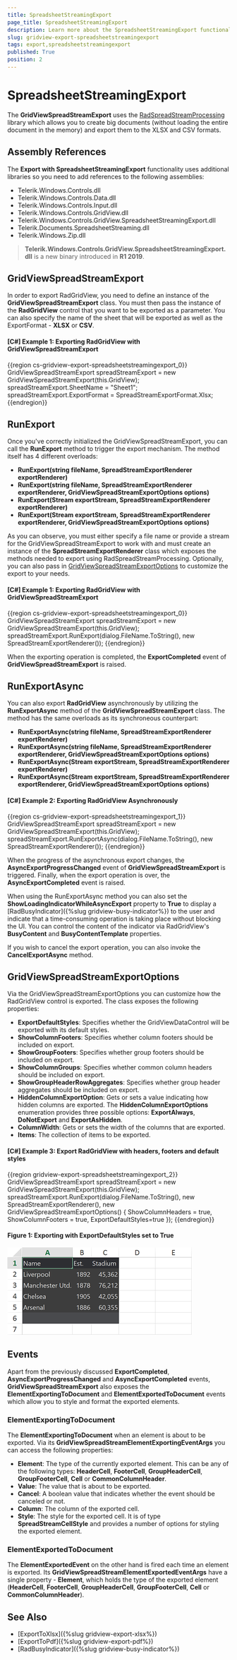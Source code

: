 ```yaml
---
title: SpreadsheetStreamingExport
page_title: SpreadsheetStreamingExport
description: Learn more about the SpreadsheetStreamingExport functionality of Telerik's {{ site.framework_name }} DataGrid that allows you to create big documents and export them to XLSX and CSV.
slug: gridview-export-spreadsheetstreamingexport
tags: export,spreadsheetstreamingexport
published: True
position: 2
---
```


# SpreadsheetStreamingExport

The __GridViewSpreadStreamExport__ uses the [RadSpreadStreamProcessing](https://docs.telerik.com/devtools/document-processing/libraries/radspreadstreamprocessing/overview) library which allows you to create big documents (without loading the entire document in the memory) and export them to the XLSX and CSV formats. 

## Assembly References

The __Export with SpreadsheetStreamingExport__ functionality uses additional libraries so you need to add references to the following assemblies:

* Telerik.Windows.Controls.dll
* Telerik.Windows.Controls.Data.dll
* Telerik.Windows.Controls.Input.dll
* Telerik.Windows.Controls.GridView.dll
* Telerik.Windows.Controls.GridView.SpreadsheetStreamingExport.dll
* Telerik.Documents.SpreadsheetStreaming.dll
* Telerik.Windows.Zip.dll

> __Telerik.Windows.Controls.GridView.SpreadsheetStreamingExport.dll__ is a new binary introduced in __R1 2019__. 

## GridViewSpreadStreamExport

In order to export RadGridView, you need to define an instance of the __GridViewSpreadStreamExport__ class. You must then pass the instance of the __RadGridView__ control that you want to be exported as a parameter. You can also specify the name of the sheet that will be exported as well as the ExportFormat - **XLSX** or **CSV**. 

#### __[C#] Example 1: Exporting RadGridView with GridViewSpreadStreamExport__
{{region cs-gridview-export-spreadsheetstreamingexport_0}}
	GridViewSpreadStreamExport spreadStreamExport = new GridViewSpreadStreamExport(this.GridView);
    spreadStreamExport.SheetName = "Sheet1";
    spreadStreamExport.ExportFormat = SpreadStreamExportFormat.Xlsx;
{{endregion}}

## RunExport

Once you've correctly initialized the GridViewSpreadStreamExport, you can call the __RunExport__ method to trigger the export mechanism. The method itself has 4 different overloads:

- **RunExport(string fileName, SpreadStreamExportRenderer exportRenderer)**
- **RunExport(string fileName, SpreadStreamExportRenderer exportRenderer, GridViewSpreadStreamExportOptions options)**
- **RunExport(Stream exportStream, SpreadStreamExportRenderer exportRenderer)**
- **RunExport(Stream exportStream, SpreadStreamExportRenderer exportRenderer, GridViewSpreadStreamExportOptions options)**

As you can observe, you must either specify a file name or provide a stream for the GridViewSpreadStreamExport to work with and must create an instance of the **SpreadStreamExportRenderer** class which exposes the methods needed to export using RadSpreadStreamProcessing. Optionally, you can also pass in [GridViewSpreadStreamExportOptions](#gridviewspreadstreamexportoptions) to customize the export to your needs.

#### __[C#] Example 1: Exporting RadGridView with GridViewSpreadStreamExport__
{{region cs-gridview-export-spreadsheetstreamingexport_0}}
	GridViewSpreadStreamExport spreadStreamExport = new GridViewSpreadStreamExport(this.GridView);
	spreadStreamExport.RunExport(dialog.FileName.ToString(), new SpreadStreamExportRenderer());
{{endregion}}

When the exporting operation is completed, the __ExportCompleted__ event of __GridViewSpreadStreamExport__ is raised.

## RunExportAsync

You can also export __RadGridView__ asynchronously by utilizing the __RunExportAsync__ method of the __GridViewSpreadStreamExport__ class. The method has the same overloads as its synchroneous counterpart:

- **RunExportAsync(string fileName, SpreadStreamExportRenderer exportRenderer)**
- **RunExportAsync(string fileName, SpreadStreamExportRenderer exportRenderer, GridViewSpreadStreamExportOptions options)**
- **RunExportAsync(Stream exportStream, SpreadStreamExportRenderer exportRenderer)**
- **RunExportAsync(Stream exportStream, SpreadStreamExportRenderer exportRenderer, GridViewSpreadStreamExportOptions options)**

#### __[C#] Example 2: Exporting RadGridView Asynchronously__
{{region cs-gridview-export-spreadsheetstreamingexport_1}}
	GridViewSpreadStreamExport spreadStreamExport = new GridViewSpreadStreamExport(this.GridView);
	spreadStreamExport.RunExportAsync(dialog.FileName.ToString(), new SpreadStreamExportRenderer());
{{endregion}}

When the progress of the asynchronous export changes, the __AsyncExportProgressChanged__ event of __GridViewSpreadStreamExport__ is triggered. Finally, when the export operation is over, the __AsyncExportCompleted__ event is raised.

When using the RunExportAsync method you can also set the **ShowLoadingIndicatorWhileAsyncExport** property to **True** to display a [RadBusyIndicator]({%slug gridview-busy-indicator%}) to the user and indicate that a time-consuming operation is taking place without blocking the UI. You can control the content of the indicator via RadGridView's **BusyContent** and **BusyContentTemplate** properties.

If you wish to cancel the export operation, you can also invoke the **CancelExportAsync** method.

## GridViewSpreadStreamExportOptions

Via the GridViewSpreadStreamExportOptions you can customize how the RadGridView control is exported. The class exposes the following properties:

- **ExportDefaultStyles**: Specifies whether the GridViewDataControl will be exported with its default styles.
- **ShowColumnFooters**: Specifies whether column footers should be included on export.
- **ShowGroupFooters**: Specifies whether group footers should be included on export.
- **ShowColumnGroups**: Specifies whether common column headers should be included on export.
- **ShowGroupHeaderRowAggregates**: Specifies whether group header aggregates should be included on export.
- **HiddenColumnExportOption**: Gets or sets a value indicating how hidden columns are exported. The **HiddenColumnExportOptions** enumeration provides three possible options: **ExportAlways**, **DoNotExport** and **ExportAsHidden**.
- **ColumnWidth**: Gets or sets the width of the columns that are exported.
- **Items**: The collection of items to be exported.

#### __[C#] Example 3: Export RadGridView with headers, footers and default styles__

{{region gridview-export-spreadsheetstreamingexport_2}}
	GridViewSpreadStreamExport spreadStreamExport = new GridViewSpreadStreamExport(this.GridView);
                               spreadStreamExport.RunExport(dialog.FileName.ToString(), 
    							 							new SpreadStreamExportRenderer(), 
    							 							new GridViewSpreadStreamExportOptions() 
								 							{ 
																ShowColumnHeaders = true, 
																ShowColumnFooters = true, 
																ExportDefaultStyles=true 
								 							});
{{endregion}}

#### __Figure 1: Exporting with ExportDefaultStyles set to True__
![Export RadGridView with headers, footers and default styles](../images/exportdefaultstyles2.png)

## Events

Apart from the previously discussed __ExportCompleted__, __AsyncExportProgressChanged__ and __AsyncExportCompleted__ events, __GridViewSpreadStreamExport__ also exposes the **ElementExportingToDocument** and **ElementExportedToDocument** events which allow you to style and format the exported elements.

### ElementExportingToDocument

The **ElementExportingToDocument** when an element is about to be exported. Via its **GridViewSpreadStreamElementExportingEventArgs** you can access the following properties:

- **Element**: The type of the currently exported element. This can be any of the following types: **HeaderCell**, **FooterCell**, **GroupHeaderCell**, **GroupFooterCell**, **Cell** or **CommonColumnHeader**.
- **Value**: The value that is about to be exported.
- **Cancel**: A boolean value that indicates whether the event should be canceled or not.
- **Column**: The column of the exported cell.
- **Style**: The style for the exported cell. It is of type **SpreadStreamCellStyle** and provides a number of options for styling the exported element.

### ElementExportedToDocument

The **ElementExportedEvent** on the other hand is fired each time an element is exported. Its **GridViewSpreadStreamElementExportedEventArgs** have a single property - **Element**, which holds the type of the exported element (**HeaderCell**, **FooterCell**, **GroupHeaderCell**, **GroupFooterCell**, **Cell** or **CommonColumnHeader**).

## See Also

* [ExportToXlsx]({%slug gridview-export-xlsx%})
* [ExportToPdf]({%slug gridview-export-pdf%})
* [RadBusyIndicator]({%slug gridview-busy-indicator%})